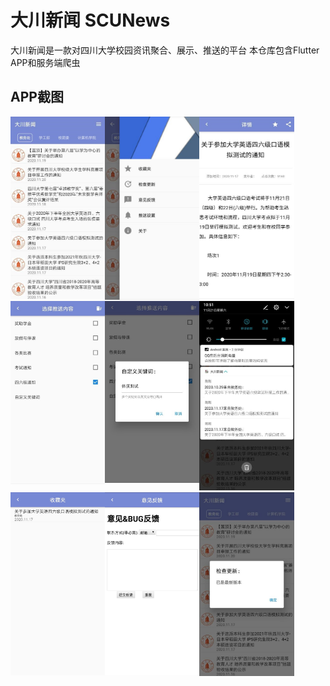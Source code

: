 # 大川新闻 SCUNews

大川新闻是一款对四川大学校园资讯聚合、展示、推送的平台
本仓库包含Flutter APP和服务端爬虫

## APP截图

<img src='Screenshots/1.jpg'  align='left' width='30%'>
<img src='Screenshots/2.jpg'   align='left' width='30%'>
<img src='Screenshots/3.jpg'  width='30%'>
<img src='Screenshots/4.jpg'  align='left' width='30%'>
<img src='Screenshots/5.jpg' align='left' width='30%'>
<img src='Screenshots/6.jpg' width='30%'>
<img src='Screenshots/7.jpg' align='left' width='30%'>
<img src='Screenshots/8.jpg' align='left' width='30%'>
<img src='Screenshots/9.jpg' align='left' width='30%'>

